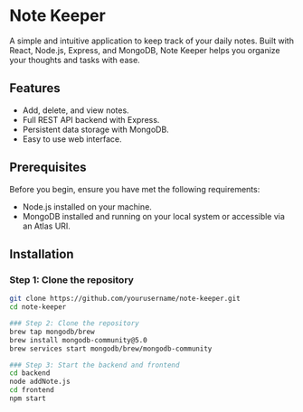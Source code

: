 # Note Keeper

A simple and intuitive application to keep track of your daily notes. Built with React, Node.js, Express, and MongoDB, Note Keeper helps you organize your thoughts and tasks with ease.

## Features

- Add, delete, and view notes.
- Full REST API backend with Express.
- Persistent data storage with MongoDB.
- Easy to use web interface.

## Prerequisites

Before you begin, ensure you have met the following requirements:
- Node.js installed on your machine.
- MongoDB installed and running on your local system or accessible via an Atlas URI.

## Installation

### Step 1: Clone the repository
```bash
git clone https://github.com/yourusername/note-keeper.git
cd note-keeper

### Step 2: Clone the repository
brew tap mongodb/brew
brew install mongodb-community@5.0
brew services start mongodb/brew/mongodb-community

### Step 3: Start the backend and frontend
cd backend
node addNote.js
cd frontend
npm start






